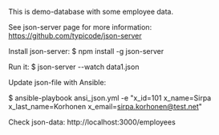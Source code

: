 
This is demo-database with some employee data.

  See json-server page for more information: https://github.com/typicode/json-server


Install json-server:
  $ npm install -g json-server


Run it:
  $ json-server --watch data1.json


Update json-file with Ansible:

  $ ansible-playbook ansi_json.yml -e "x_id=101 x_name=Sirpa x_last_name=Korhonen x_email=sirpa.korhonen@test.net"


Check json-data:
  http://localhost:3000/employees

